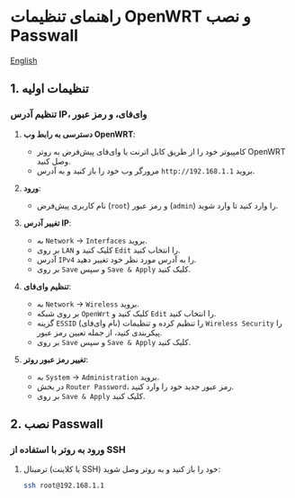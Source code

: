# راهنمای تنظیمات OpenWRT و نصب Passwall
[English](https://github.com/Ramtiiin/iran-ip/blob/main/README.md)
## 1. تنظیمات اولیه

### تنظیم آدرس IP، وای‌فای، و رمز عبور

1. **دسترسی به رابط وب OpenWRT**: 
   - کامپیوتر خود را از طریق کابل اترنت یا وای‌فای پیش‌فرض به روتر OpenWRT وصل کنید.
   - مرورگر وب خود را باز کنید و به آدرس `http://192.168.1.1` بروید.

2. **ورود**:
   - نام کاربری پیش‌فرض (`root`) و رمز عبور (`admin`) را وارد کنید تا وارد شوید.

3. **تغییر آدرس IP**:
   - به `Network` -> `Interfaces` بروید.
   - بر روی `LAN` کلیک کنید و `Edit` را انتخاب کنید.
   - آدرس `IPv4` را به آدرس مورد نظر خود تغییر دهید.
   - بر روی `Save` و سپس `Save & Apply` کلیک کنید.

4. **تنظیم وای‌فای**:
   - به `Network` -> `Wireless` بروید.
   - بر روی شبکه `OpenWrt` کلیک کنید و `Edit` را انتخاب کنید.
   - گزینه `ESSID` (نام وای‌فای) را تنظیم کرده و تنظیمات `Wireless Security` را پیکربندی کنید، از جمله تعیین رمز عبور.
   - بر روی `Save` و سپس `Save & Apply` کلیک کنید.

5. **تغییر رمز عبور روتر**:
   - به `System` -> `Administration` بروید.
   - در بخش `Router Password`، رمز عبور جدید خود را وارد کنید.
   - بر روی `Save & Apply` کلیک کنید.

## 2. نصب Passwall

### ورود به روتر با استفاده از SSH

1. ترمینال (یا کلاینت SSH) خود را باز کنید و به روتر وصل شوید:
   ```sh
   ssh root@192.168.1.1

